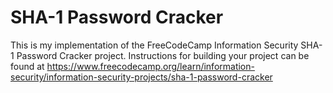 # SHA-1 Password Cracker

This is my implementation of the FreeCodeCamp Information Security SHA-1 Password Cracker project. Instructions for building your project can be found at https://www.freecodecamp.org/learn/information-security/information-security-projects/sha-1-password-cracker
